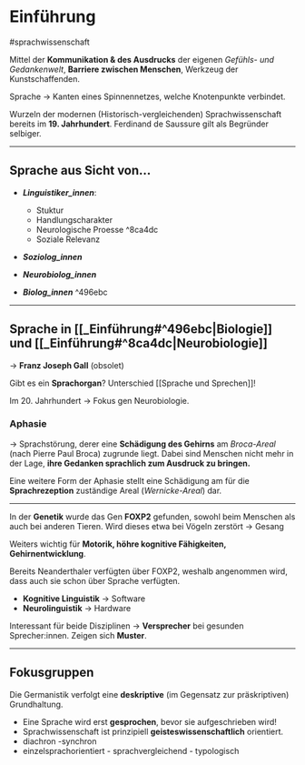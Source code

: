 
# Einführung
#sprachwissenschaft 

Mittel der **Kommunikation & des Ausdrucks** der eigenen *Gefühls- und Gedankenwelt*, **Barriere zwischen Menschen**, Werkzeug der Kunstschaffenden.

Sprache -> Kanten eines Spinnennetzes, welche Knotenpunkte verbindet.

Wurzeln der modernen (Historisch-vergleichenden) Sprachwissenschaft bereits im **19. Jahrhundert**. Ferdinand de Saussure gilt als Begründer selbiger.


____

## Sprache aus Sicht von...

* ***Linguistiker_innen***:
  * Stuktur
  * Handlungscharakter
  * Neurologische Proesse ^8ca4dc
  * Soziale Relevanz

* ***Soziolog_innen***
* ***Neurobiolog_innen***
* ***Biolog_innen*** ^496ebc

___

## Sprache in [[_Einführung#^496ebc|Biologie]] und [[_Einführung#^8ca4dc|Neurobiologie]]

-> **Franz Joseph Gall** (obsolet)

Gibt es ein **Sprachorgan**? Unterschied [[Sprache und Sprechen]]!

Im 20. Jahrhundert -> Fokus gen Neurobiologie.

### Aphasie

-> Sprachstörung, derer eine **Schädigung des Gehirns** am *Broca-Areal* (nach Pierre Paul Broca) zugrunde liegt.
Dabei sind Menschen nicht mehr in der Lage, **ihre Gedanken sprachlich zum Ausdruck zu bringen.**

Eine weitere Form der Aphasie stellt eine Schädigung am für die **Sprachrezeption** zuständige Areal (*Wernicke-Areal*) dar.

___

In der **Genetik** wurde das Gen **FOXP2** gefunden, sowohl beim Menschen als auch bei anderen Tieren.  Wird dieses etwa bei Vögeln zerstört -> Gesang

Weiters wichtig für **Motorik, höhre kognitive Fähigkeiten, Gehirnentwicklung**.

Bereits Neanderthaler verfügten über FOXP2, weshalb angenommen wird, dass auch sie schon über Sprache verfügten.


* **Kognitive Linguistik** -> Software
* **Neurolinguistik** -> Hardware

Interessant für beide Disziplinen -> **Versprecher** bei gesunden Sprecher:innen. Zeigen sich **Muster**.

___

## Fokusgruppen

Die Germanistik verfolgt eine **deskriptive** (im Gegensatz zur präskriptiven) Grundhaltung. 

- Eine Sprache wird erst **gesprochen**, bevor sie aufgeschrieben wird!
- Sprachwissenschaft ist prinzipiell **geisteswissenschaftlich** orientiert.
- diachron -synchron
- einzelsprachorientiert - sprachvergleichend - typologisch


